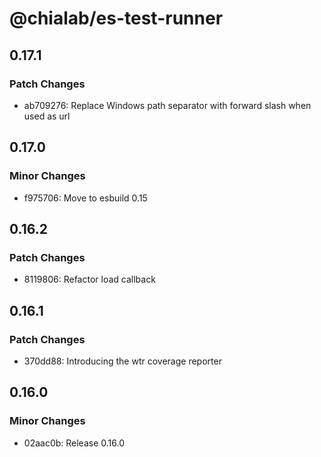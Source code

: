 # @chialab/es-test-runner

## 0.17.1

### Patch Changes

- ab709276: Replace Windows path separator with forward slash when used as url

## 0.17.0

### Minor Changes

- f975706: Move to esbuild 0.15

## 0.16.2

### Patch Changes

- 8119806: Refactor load callback

## 0.16.1

### Patch Changes

- 370dd88: Introducing the wtr coverage reporter

## 0.16.0

### Minor Changes

- 02aac0b: Release 0.16.0

